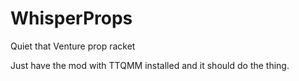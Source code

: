 # WhisperProps
Quiet that Venture prop racket

Just have the mod with TTQMM installed and it should do the thing.
